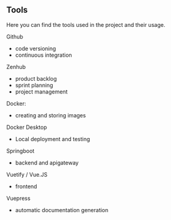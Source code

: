 Tools
- 

Here you can find the tools used in the project and their usage.

Github
- code versioning
- continuous integration

Zenhub
- product backlog
- sprint planning
- project management

Docker:
- creating and storing images

Docker Desktop
- Local deployment and testing

Springboot
- backend and apigateway

Vuetify / Vue.JS
- frontend

Vuepress
- automatic documentation generation


